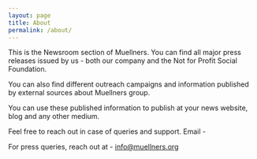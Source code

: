 ```yaml
---
layout: page
title: About
permalink: /about/
---
```


This is the Newsroom section of Muellners. 
You can find all major press releases issued by us - both our company and the Not for Profit Social Foundation.

You can also find different outreach campaigns and information published by external sources about Muellners group.

You can use these published information to publish at your news website, blog and any other medium.

Feel free to reach out in case of queries and support. 
Email - 

For press queries, reach out at - info@muellners.org
